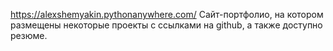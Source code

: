 https://alexshemyakin.pythonanywhere.com/
Сайт-портфолио, на котором размещены некоторые проекты с ссылками на github, а также доступно резюме.
